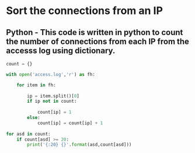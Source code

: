 # Sort the connections from an IP
## Python - This code is written in python to count the number of connections from each IP from the accesss log using dictionary.

```python
count = {}

with open('access.log','r') as fh:

    for item in fh:
    
        ip = item.split()[0]
        if ip not in count:
            
            count[ip] = 1
        else:
            count[ip] = count[ip] + 1
            
for asd in count:
    if count[asd] >= 20:
        print('{:20} {}'.format(asd,count[asd]))
```
